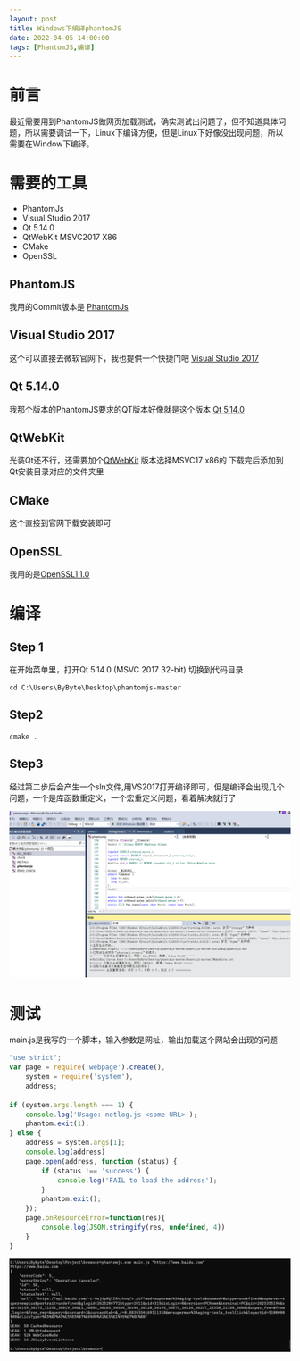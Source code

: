 ```yaml
---
layout: post
title: Windows下编译phantomJS
date: 2022-04-05 14:00:00
tags: [PhantomJS,编译]
---
```

# 前言
最近需要用到PhantomJS做网页加载测试，确实测试出问题了，但不知道具体问题，所以需要调试一下，Linux下编译方便，但是Linux下好像没出现问题，所以需要在Window下编译。

# 需要的工具
- PhantomJs
- Visual Studio 2017
- Qt 5.14.0
- QtWebKit MSVC2017 X86
- CMake
- OpenSSL
## PhantomJS
我用的Commit版本是 [PhantomJs](https://github.com/ariya/phantomjs/tree/0a0b0facb16acfbabb7804822ecaf4f4b9dce3d2)

## Visual Studio 2017
这个可以直接去微软官网下，我也提供一个快捷门吧 [Visual Studio 2017](https://download.visualstudio.microsoft.com/download/pr/4dfffe3f-2a7e-4dea-922b-62d4beca5e36/ca4ebbc3bee27caa44ef91b21bc30837a028c23a046c009600038316e5976b5b/vs_Community.exe)

## Qt 5.14.0
我那个版本的PhantomJS要求的QT版本好像就是这个版本 [Qt 5.14.0](https://mirrors.tuna.tsinghua.edu.cn/qt/archive/qt/5.14/5.14.0/qt-opensource-windows-x86-5.14.0.exe)

## QtWebKit
光装Qt还不行，还需要加个[QtWebKit](https://github.com/qtwebkit/qtwebkit/releases) 版本选择MSVC17 x86的 下载完后添加到Qt安装目录对应的文件夹里

## CMake
这个直接到官网下载安装即可

## OpenSSL
我用的是[OpenSSL1.1.0](https://slproweb.com/download/Win32OpenSSL-1_1_1n.msi)

# 编译
## Step 1
在开始菜单里，打开Qt 5.14.0 (MSVC 2017 32-bit) 切换到代码目录
```shell
cd C:\Users\ByByte\Desktop\phantomjs-master
```

## Step2 
```shell
cmake .
```

## Step3
经过第二步后会产生一个sln文件,用VS2017打开编译即可，但是编译会出现几个问题，一个是库函数重定义，一个宏重定义问题，看着解决就行了

![avatar](./phantomjs/1.png)

# 测试
main.js是我写的一个脚本，输入参数是网址，输出加载这个网站会出现的问题
```javascript
"use strict";
var page = require('webpage').create(),
    system = require('system'),
    address;

if (system.args.length === 1) {
    console.log('Usage: netlog.js <some URL>');
    phantom.exit(1);
} else {
    address = system.args[1];
    console.log(address)
    page.open(address, function (status) {
        if (status !== 'success') {
            console.log('FAIL to load the address');
        }
        phantom.exit();
    });
    page.onResourceError=function(res){
        console.log(JSON.stringify(res, undefined, 4))
    }
}
```
![avatar](./phantomjs/2.png)